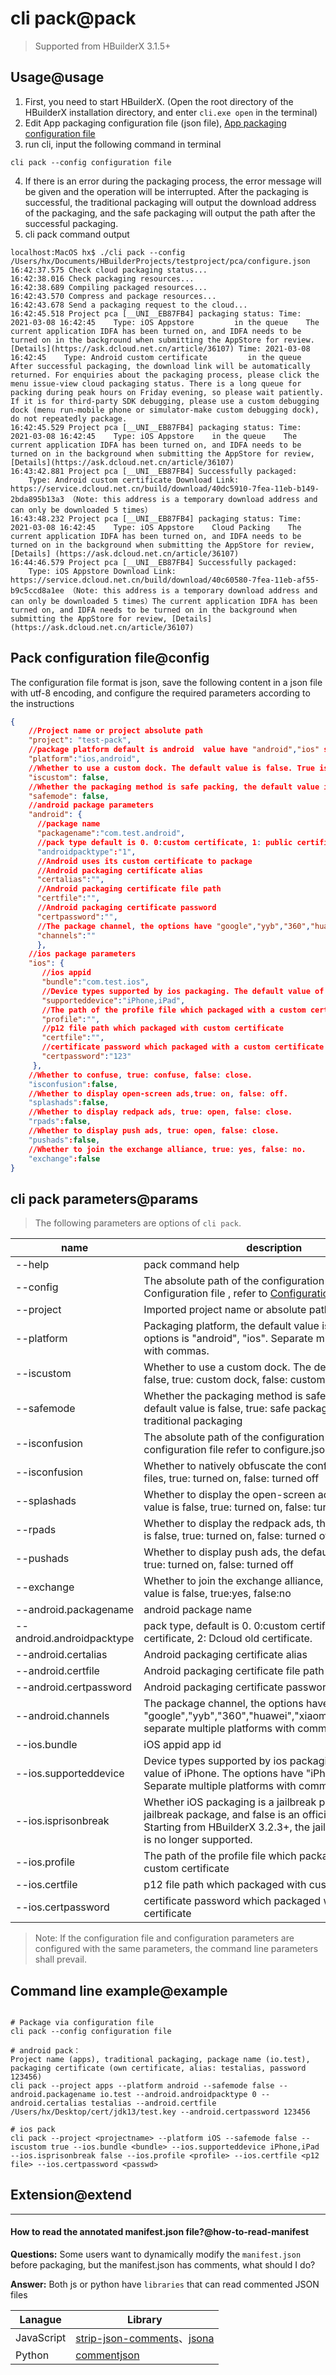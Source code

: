# cli pack@pack

> Supported from HBuilderX 3.1.5+

## Usage@usage

1. First, you need to start HBuilderX. (Open the root directory of the HBuilderX installation directory, and enter `cli.exe open` in the terminal)
2. Edit App packaging configuration file (json file), [App packaging configuration file](/cli/pack?id=config)
3. run cli, input the following command in terminal
```shell
cli pack --config configuration file
```
4. If there is an error during the packaging process, the error message will be given and the operation will be interrupted. After the packaging is successful, the traditional packaging will output the download address of the packaging, and the safe packaging will output the path after the successful packaging.
5. cli pack command output
```
localhost:MacOS hx$ ./cli pack --config /Users/hx/Documents/HBuilderProjects/testproject/pca/configure.json
16:42:37.575 Check cloud packaging status...
16:42:38.016 Check packaging resources...
16:42:38.689 Compiling packaged resources...
16:42:43.570 Compress and package resources...
16:42:43.678 Send a packaging request to the cloud...
16:42:45.518 Project pca [__UNI__EB87FB4] packaging status: Time: 2021-03-08 16:42:45    Type: iOS Appstore    		in the queue    The current application IDFA has been turned on, and IDFA needs to be turned on in the background when submitting the AppStore for review. [Details](https://ask.dcloud.net.cn/article/36107) Time: 2021-03-08 16:42:45    Type: Android custom certificate     	in the queue    
After successful packaging, the download link will be automatically returned. For enquiries about the packaging process, please click the menu issue-view cloud packaging status. There is a long queue for packing during peak hours on Friday evening, so please wait patiently. If it is for third-party SDK debugging, please use a custom debugging dock (menu run-mobile phone or simulator-make custom debugging dock), do not repeatedly package.
16:42:45.529 Project pca [__UNI__EB87FB4] packaging status: Time: 2021-03-08 16:42:45    Type: iOS Appstore    in the queue    The current application IDFA has been turned on, and IDFA needs to be turned on in the background when submitting the AppStore for review, [Details](https://ask.dcloud.net.cn/article/36107)
16:43:42.881 Project pca [__UNI__EB87FB4] Successfully packaged:
    Type: Android custom certificate Download Link: https://service.dcloud.net.cn/build/download/40dc5910-7fea-11eb-b149-2bda895b13a3 （Note: this address is a temporary download address and can only be downloaded 5 times）
16:43:48.232 Project pca [__UNI__EB87FB4] packaging status: Time: 2021-03-08 16:42:45    Type: iOS Appstore    Cloud Packing    The current application IDFA has been turned on, and IDFA needs to be turned on in the background when submitting the AppStore for review, [Details] (https://ask.dcloud.net.cn/article/36107)
16:44:46.579 Project pca [__UNI__EB87FB4] Successfully packaged:
    Type: iOS Appstore Download Link: https://service.dcloud.net.cn/build/download/40c60580-7fea-11eb-af55-b9c5ccd8a1ee （Note: this address is a temporary download address and can only be downloaded 5 times）The current application IDFA has been turned on, and IDFA needs to be turned on in the background when submitting the AppStore for review, [Details](https://ask.dcloud.net.cn/article/36107)
```

## Pack configuration file@config

The configuration file format is json, save the following content in a json file with utf-8 encoding, and configure the required parameters according to the instructions

```json
{
    //Project name or project absolute path
    "project": "test-pack",
    //package platform default is android  value have "android","ios" separate the packaging platform with multiple commas
    "platform":"ios,android",
    //Whether to use a custom dock. The default value is false. True is custom dock, and false is custom certificate.
    "iscustom": false,
    //Whether the packaging method is safe packing, the default value is false, true is safe packing, false is traditional packing.
    "safemode": false,
    //android package parameters
    "android": {
      //package name
      "packagename":"com.test.android",
      //pack type default is 0. 0:custom certificate, 1: public certificate, 2: old certificate.
      "androidpacktype":"1",
      //Android uses its custom certificate to package
      //Android packaging certificate alias
      "certalias":"",
      //Android packaging certificate file path
      "certfile":"",
      //Android packaging certificate password
      "certpassword":"",
      //The package channel, the options have "google","yyb","360","huawei","xiaomi","oppo","vivo", separate multiple platforms with commas.
      "channels":""
      },
    //ios package parameters
    "ios": {
       //ios appid
       "bundle":"com.test.ios",
       //Device types supported by ios packaging. The default value of iPhone. The options have "iPhone", "iPad". Separate multiple platforms with commas.
       "supporteddevice":"iPhone,iPad",
       //The path of the profile file which packaged with a custom certificate
       "profile":"",
       //p12 file path which packaged with custom certificate
       "certfile":"",
       //certificate password which packaged with a custom certificate
       "certpassword":"123"
     },
    //Whether to confuse, true: confuse, false: close.
    "isconfusion":false,
    //Whether to display open-screen ads,true: on, false: off.
    "splashads":false,
    //Whether to display redpack ads, true: open, false: close.
    "rpads":false,
    //Whether to display push ads, true: open, false: close.
    "pushads":false,
    //Whether to join the exchange alliance, true: yes, false: no.
    "exchange":false
}
```

## cli pack parameters@params

> The following parameters are options of `cli pack`.

|name	    |description	    |
|--			|--			|
|--help	|pack command help	|
|--config	|The absolute path of the configuration file. Configuration file , refer to [Configuration File](/cli/pack?id=config)	|
|--project	|Imported project name or absolute path in HBuilder X		|
|--platform	|Packaging platform, the default value is android, the options is "android", "ios". Separate multiple platforms with commas.		|
|--iscustom	|Whether to use a custom dock. The default value is false, true: custom dock, false: custom certificate	|
|--safemode	|Whether the packaging method is safe packaging, the default value is false, true: safe packaging, false: traditional packaging		|
|--isconfusion	|The absolute path of the configuration file, configuration file refer to configure.json		|
|--isconfusion  | Whether to natively obfuscate the configured js/nvue files, true: turned on, false: turned off|
|--splashads	|Whether to display the open-screen ads, the default value is false, true: turned on, false: turned off		|
|--rpads	|Whether to display the redpack ads, the default value is false, true: turned on, false: turned off	|
|--pushads	|Whether to display push ads, the default value is false, true: turned on, false: turned off		|
|--exchange	|Whether to join the exchange alliance, the default value is false, true:yes, false:no		|
|--android.packagename	|android package name		|
|--android.androidpacktype	|pack type, default is 0. 0:custom certificate, 1: public certificate, 2: Dcloud old certificate.	|
|--android.certalias	|Android packaging certificate alias		|
|--android.certfile	|Android packaging certificate file path		|
|--android.certpassword	|Android packaging certificate password		|
|--android.channels	|The package channel, the options have "google","yyb","360","huawei","xiaomi","oppo","vivo", separate multiple platforms with commas.		|
|--ios.bundle	|iOS appid app id		|
|--ios.supporteddevice	|Device types supported by ios packaging. The default value of iPhone. The options have "iPhone", "iPad". Separate multiple platforms with commas.		|
|--ios.isprisonbreak	|Whether iOS packaging is a jailbreak package, true is a jailbreak package, and false is an official package. Starting from HBuilderX 3.2.3+, the jailbreak package is no longer supported.		|
|--ios.profile	|The path of the profile file which packaged with a custom certificate		|
|--ios.certfile	|p12 file path which packaged with custom certificate		|
|--ios.certpassword 	|certificate password which packaged with a custom certificate		|

>Note: If the configuration file and configuration parameters are configured with the same parameters, the command line parameters shall prevail.

## Command line example@example

```shell

# Package via configuration file
cli pack --config configuration file

# android pack： 
Project name (apps), traditional packaging, package name (io.test), packaging certificate (own certificate, alias: testalias, password 123456)
cli pack --project apps --platform android --safemode false --android.packagename io.test --android.androidpacktype 0 --android.certalias testalias --android.certfile /Users/hx/Desktop/cert/jdk13/test.key --android.certpassword 123456

# ios pack
cli pack --project <projectname> --platform iOS --safemode false --iscustom true --ios.bundle <bundle> --ios.supporteddevice iPhone,iPad --ios.isprisonbreak false --ios.profile <profile> --ios.certfile <p12 file> --ios.certpassword <passwd>
```

## Extension@extend
------

#### How to read the annotated manifest.json file?@how-to-read-manifest

**Questions:** Some users want to dynamically modify the `manifest.json` before packaging, but the manifest.json has comments, what should I do?

**Answer:** Both js or python have `libraries` that can read commented JSON files

|	Lanague|Library	|
|--	|--	|
|	JavaScript| [strip-json-comments](https://www.npmjs.com/package/strip-json-comments)、[jsona](https://www.npmjs.com/package/jsona)	|
|	Python | [commentjson](https://www.cnpython.com/pypi/commentjson)	|
